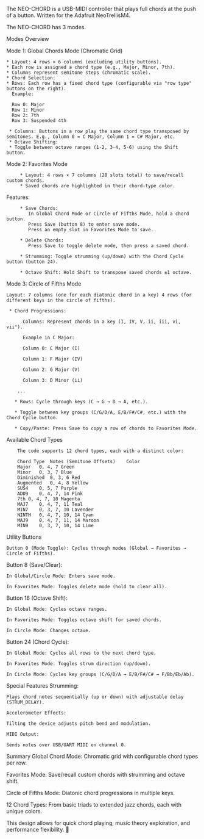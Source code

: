 The NEO-CHORD is a USB-MIDI controller that plays full chords at the push of a button.  Written for the Adafruit NeoTrellisM4. 

The NEO-CHORD has 3 modes.

Modes Overview
 
   Mode 1: Global Chords Mode (Chromatic Grid)
   
    * Layout: 4 rows × 6 columns (excluding utility buttons).
    * Each row is assigned a chord type (e.g., Major, Minor, 7th).
    * Columns represent semitone steps (chromatic scale).
    * Chord Selection:
    * Rows: Each row has a fixed chord type (configurable via "row type" buttons on the right).
      Example:

      Row 0: Major    
      Row 1: Minor
      Row 2: 7th
      Row 3: Suspended 4th

     * Columns: Buttons in a row play the same chord type transposed by semitones. E.g., Column 0 = C Major, Column 1 = C# Major, etc.
     * Octave Shifting:
     * Toggle between octave ranges (1-2, 3-4, 5-6) using the Shift button.

  Mode 2: Favorites Mode
  
         * Layout: 4 rows × 7 columns (28 slots total) to save/recall custom chords.
         * Saved chords are highlighted in their chord-type color.
 
  Features:

         * Save Chords:
            In Global Chord Mode or Circle of Fifths Mode, hold a chord button.
            Press Save (button 8) to enter save mode.
            Press an empty slot in Favorites Mode to save.
         
         * Delete Chords:
            Press Save to toggle delete mode, then press a saved chord.
      
         * Strumming: Toggle strumming (up/down) with the Chord Cycle button (button 24).
      
         * Octave Shift: Hold Shift to transpose saved chords ±1 octave.

  Mode 3: Circle of Fifths Mode
    
    Layout: 7 columns (one for each diatonic chord in a key) 4 rows (for different keys in the circle of fifths).

     * Chord Progressions:
     
          Columns: Represent chords in a key (I, IV, V, ii, iii, vi, vii°).
  
          Example in C Major:
  
          Column 0: C Major (I)
  
          Column 1: F Major (IV)
  
          Column 2: G Major (V)
  
          Column 3: D Minor (ii)

        ...

       * Rows: Cycle through keys (C → G → D → A, etc.).
    
       * Toggle between key groups (C/G/D/A, E/B/F#/C#, etc.) with the Chord Cycle button.
    
       * Copy/Paste: Press Save to copy a row of chords to Favorites Mode.



Available Chord Types
        
        The code supports 12 chord types, each with a distinct color:
        
        Chord Type	Notes (Semitone Offsets)	Color
        Major	0, 4, 7	Green
        Minor	0, 3, 7	Blue
        Diminished	0, 3, 6	Red
        Augmented	0, 4, 8	Yellow
        SUS4	0, 5, 7	Purple
        ADD9	0, 4, 7, 14	Pink
        7th	0, 4, 7, 10	Magenta
        MAJ7	0, 4, 7, 11	Teal
        MIN7	0, 3, 7, 10	Lavender
        NINTH	0, 4, 7, 10, 14	Cyan
        MAJ9	0, 4, 7, 11, 14	Maroon
        MIN9	0, 3, 7, 10, 14	Lime


Utility Buttons
 
    Button 0 (Mode Toggle): Cycles through modes (Global → Favorites → Circle of Fifths).
    
   Button 8 (Save/Clear):
    
    In Global/Circle Mode: Enters save mode.
    
    In Favorites Mode: Toggles delete mode (hold to clear all).

   Button 16 (Octave Shift):
    
    In Global Mode: Cycles octave ranges.
    
    In Favorites Mode: Toggles octave shift for saved chords.
    
    In Circle Mode: Changes octave.
    
   Button 24 (Chord Cycle):
    
    In Global Mode: Cycles all rows to the next chord type.
    
    In Favorites Mode: Toggles strum direction (up/down).
    
    In Circle Mode: Cycles key groups (C/G/D/A → E/B/F#/C# → F/Bb/Eb/Ab).

Special Features
Strumming:

    Plays chord notes sequentially (up or down) with adjustable delay (STRUM_DELAY).
    
    Accelerometer Effects:
    
    Tilting the device adjusts pitch bend and modulation.
    
    MIDI Output:
    
    Sends notes over USB/UART MIDI on channel 0.

Summary
Global Chord Mode: Chromatic grid with configurable chord types per row.

Favorites Mode: Save/recall custom chords with strumming and octave shift.

Circle of Fifths Mode: Diatonic chord progressions in multiple keys.

12 Chord Types: From basic triads to extended jazz chords, each with unique colors.

This design allows for quick chord playing, music theory exploration, and performance flexibility. 🎹
